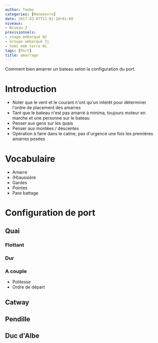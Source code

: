 ```yaml
---
author: Teebo
categories: [Manoeuvre]
date: 2017-03-07T11:02:18+01:00
niveaux:
- Niveau-2
previsionnels:
- stage embarqué N2
- Groupe embarqué 3j
- Semi emb terre N1
tags: [Port]
title: amarrage
---
```

Comment bien amarrer un bateau selon la configuration du port.
<!--more-->

# Introduction
* Noter que le vent et le courant n'ont qu'un intérêt pour déterminer l'ordre de placement des amarres
* Tant que le bateau n'est pas amarré à minima, toujours moteur en marche et une personne sur le bateau
* Penser aux gens sur les quais
* Penser aux montées / descentes
* Opération à faire dans le calme, pas d'urgence une fois les premières amarres posées

# Vocabulaire
* Amarre
* (H)aussière
* Gardes
* Pointes
* Pare battage

# Configuration de port
## Quai
### Flottant
### Dur
### A couple
* Politesse
* Ordre de départ

## Catway
## Pendille
## Duc d'Albe
